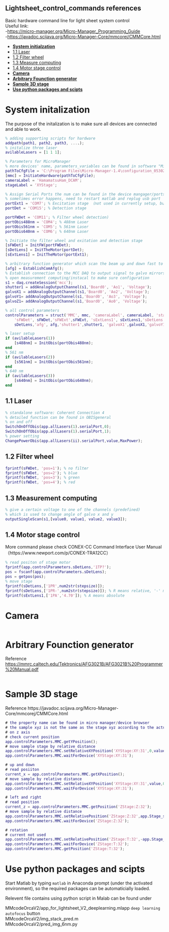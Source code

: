 ## Lightsheet_control_commands references
Basic hardware command line for light sheet system control   
Useful link:  
-https://micro-manager.org/Micro-Manager_Programming_Guide  
-https://javadoc.scijava.org/Micro-Manager-Core/mmcorej/CMMCore.html
* [**System initialzation**](#1)
 * [1.1 Laser](#1.1)
 * [1.2 Filter wheel](#1.2)
 * [1.3 Measure computing](#1.3)
 * [1.4 Motor stage control](#1.4)
* [**Camera**](#2)
* [**Arbitrary Founction generator**](#3)
* [**Sample 3D stage**](#4)
* [**Use python packages and scipts**](#5)

  
<h1 id='1'>System initalization</h1>  
The purpose of the initalization is to make sure all devices are connected and able to work.

```Matlab
% adding supporting scripts for hardware
addpath(path1, path2, path3, ....);
% initalize three laser
avilableLasers = [1 1 1];

% Parameters for MicroManager
% more devices' name, parameters_variables can be found in software "Micro-Manager-1.4" under tools/device property browser
pathToCfgFile = 'C:\Program Files\Micro-Manager-1.4\configuration_05302019.cfg';
[mmc] = InitiateHardware(pathToCfgFile); 
cameraLabel = 'HamamatsuHam_DCAM';
stageLabel = 'XYStage';

% Assign Serial Ports the num can be found in the device mangager/ports
% sometimes error happens, need to restart matlab and replug usb port
portExt1 = 'COM7'; % Excitation stage （not used in currently setup, but can be added in need）
portDet = 'COM15'; % Detection stage

portFWDet = 'COM11'; % Filter wheel detection)
portObis488nm = 'COM4'; % 488nm Laser
portObis561nm = 'COM5'; % 561nm Laser
portObis640nm = 'COM6'; % 640nm Laser

% Initiate the filter wheel and exitation and detection stage
[sFWDet] = InitFW(portFWDet);
[sDetLens] = InitTheMotor(portDet); 
[sExtLens1] = InitTheMotor(portExt1);

% arbitrary function generator which scan the beam up and down fast to form light-sheet and also rotate light-sheet
[afg] = EstablishComAfg();
% Establish connection to the MCC DAQ to output signal to galvo mirrors (make sure channels are correct)
% open measurement computing/instacal to make sure configuration
s1 = daq.createSession('mcc');
shutter1 = addAnalogOutputChannel(s1,'Board0', 'Ao1', 'Voltage');
galvoX1 = addAnalogOutputChannel(s1,'Board0', 'Ao2', 'Voltage');
galvoY1= addAnalogOutputChannel(s1,'Board0', 'Ao3', 'Voltage');
galvoZ1= addAnalogOutputChannel(s1,'Board0', 'Ao0', 'Voltage');

% all control parameters
controlParameters = struct('MMC', mmc, 'cameraLabel', cameraLabel, 'stageLabel', stageLabel, ...
    'sFWDet', sFWDet,'sFWExt',sFWExt, 'sExtLens1', sExtLens1,'sDetLens',...
    sDetLens,'afg', afg,'shutter1',shutter1, 'galvoX1',galvoX1,'galvoY1',galvoY1,'s1',s1);

% laser setup
if (avilableLasers(1))
    [s488nm] = InitObis(portObis488nm);    
end
% 561 nm 
if (avilableLasers(2))
    [s561nm] = InitObis(portObis561nm);    
end
% 640 nm
if (avilableLasers(3))
    [s640nm] = InitObis(portObis640nm);    
end
```

<h2 id='1.1'>1.1 Laser</h2>

```Matlab
% standalone software: Coherent Connection 4 
% detailed function can be found in OBISgeneral
% on and off
SwitchOnOffObis(app.allLasers(1).serialPort,0);
SwitchOnOffObis(app.allLasers(1).serialPort,1);
% power setting
ChangePowerObis(app.allLasers(ii).serialPort,value,MaxPower);
```
<h2 id='1.2'>1.2 Filter wheel</h2>

```Matlab
fprintf(sFWDet, 'pos=1'); % no filter
fprintf(sFWDet, 'pos=2'); % blue
fprintf(sfWDet, 'pos=3'); % green
fprintf(sfWDet, 'pos=4'); % red
```
<h2 id='1.3'>1.3 Measurement computing</h2>

```Matlab
% give a certain voltage to one of the channels (predefined)
% which is used to change angle of galvo x and y
outputSingleScan(s1,[value0, value1, value2, value3]);
```
<h2 id='1.4'>1.4 Motor stage control</h2>  
More command please check CONEX-CC Command Interface User Manual （https://www.newport.com/p/CONEX-TRA12CC）

```Matlab
% read positon of stage motor
fprintf(app.controlParameters.sDetLens,'1TP?');
pos = fscanf(app.controlParameters.sDetLens);
pos = getpos(pos);
% move stage
fprintf(sDetLens,['1PR',num2str(stepsize)]);
fprintf(sDetLens,['1PR-',num2str(stepsize)]); % R means relative, '-' means another direction
fprintf(sExtLens1,['1PA','4.70']); % A means absolute
```
<h1 id='2'> Camera</h1>  

```Matlab

```

<h1 id='3'>Arbitrary Founction generator</h1>  

Reference https://mmrc.caltech.edu/Tektronics/AFG3021B/AFG3021B%20Programmer%20Manual.pdf

```Matlab

```

<h1 id='4'>Sample 3D stage</h1>  
Reference https://javadoc.scijava.org/Micro-Manager-Core/mmcorej/CMMCore.html  

```Matlab
# the property name can be found in micro manager/device browser
# the sample xyz is not the same as the stage xyz according to the actual placement we make in the system
# on z axis
# check current position 
app.controlParameters.MMC.getYPosition();
# move sample stage by relative distance
app.controlParameters.MMC.setRelativeXYPosition('XYStage:XY:31',0,value);
app.controlParameters.MMC.waitForDevice('XYStage:XY:31');

# up and down
# read posiiton
current_x = app.controlParameters.MMC.getXPosition();
# move sample by relative distance
app.controlParameters.MMC.setRelativeXYPosition('XYStage:XY:31',value,0);
app.controlParameters.MMC.waitForDevice('XYStage:XY:31');

# left and right
# read position
current_z = app.controlParameters.MMC.getPosition('ZStage:Z:32');
# move sample by relative distance
app.controlParameters.MMC.setRelativePosition('ZStage:Z:32',app.Stage_step_Z);
app.controlParameters.MMC.waitForDevice('ZStage:Z:32');

# rotation
# current not used
app.controlParameters.MMC.setRelativePosition('ZStage:T:32',-app.Stage_step_T);
app.controlParameters.MMC.waitForDevice('ZStage:T:32');
app.controlParameters.MMC.getPosition('ZStage:T:32');

```


<h1 id='5'>Use python packages and scipts</h1>  

Start Matlab by typing `matlab` in Anaconda prompt (under the activated environment), so the required packages can be automaticially loaded.  

Relevent file contains using python script in Malab can be found under  

MMcodeOrcaV2/app_for_lightsheet_V2_deeplearning.mlapp `deep learning autofocus` button  
MMcodeOrcaV2/img_stack_pred.m  
MMcodeOrcaV2/pred_img_6nm.py  




